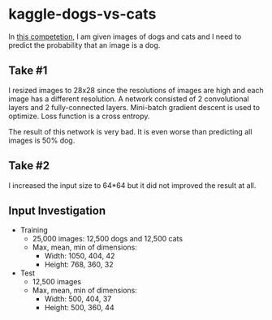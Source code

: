 # kaggle-dogs-vs-cats
In [this competetion](https://www.kaggle.com/c/dogs-vs-cats-redux-kernels-edition), I am given images of dogs and cats and I need to predict the probability that an image is a dog.

## Take #1
I resized images to 28x28 since the resolutions of images are high and each image has a different resolution. A network consisted of 2 convolutional layers and 2 fully-connected layers. Mini-batch gradient descent is used to optimize. Loss function is a cross entropy.

The result of this network is very bad. It is even worse than predicting all images is 50% dog.

## Take #2
I increased the input size to 64*64 but it did not improved the result at all.

## Input Investigation
- Training
  - 25,000 images: 12,500 dogs and 12,500 cats
  - Max, mean, min of dimensions:
    - Width: 1050, 404, 42
    - Height: 768, 360, 32
- Test
  - 12,500 images
  - Max, mean, min of dimensions:
    - Width: 500, 404, 37
    - Height: 500, 360, 44
